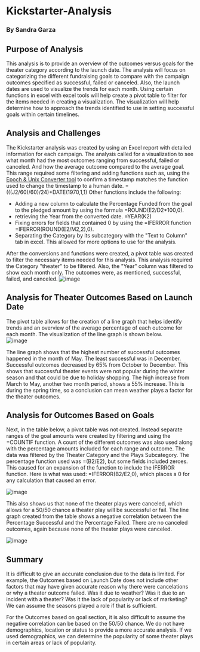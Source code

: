 # Kickstarter-Analysis
### By Sandra Garza

## Purpose of Analysis
This analysis is to provide an overview of the outcomes versus goals for the theater category according to the launch date. The analysis will focus on categorizing the different fundraising goals to compare with the campaign outcomes specified as successful, failed or canceled. Also, the launch dates are used to visualize the trends for each month. Using certain functions in excel with excel tools will help create a pivot table to filter for the items needed in creating a visualization. The visualization will help determine how to approach the trends identified to use in setting successful goals within certain timelines. 

## Analysis and Challenges
The Kickstarter analysis was created by using an Excel report with detailed information for each campaign. The analysis called for a visualization to see what month had the most outcomes ranging from successful, failed or canceled. And how the average outcome compared to the average goal. This range required some filtering and adding functions such as, using the [Epoch & Unix Converter tool](https://www.epochconverter.com/) to confirm a timestamp matches the function used to change the timestamp to a human date. =(((J2/60)/60)/24)+DATE(1970,1,1)  Other functions include the following: 

- Adding a new column to calculate the Percentage Funded from the goal to the pledged amount by using the formula =ROUND(E2/D2*100,0). 
- retrieving the Year from the converted date. =YEAR(K2)
- Fixing errors for fields that contained 0 by using the =IFERROR function =IFERROR(ROUND(E2/M2,2),0).
- Separating the Category by its subcategory with the "Text to Column" tab in excel. This allowed for more options to use for the analysis. 

After the conversions and functions were created, a pivot table was created to filter the necessary items needed for this analysis. This analysis required the Category "theater" to be filtered. Also, the "Year" column was filtered to show each month only. The outcomes were, as mentioned, successful, failed, and canceled. 
![image](https://user-images.githubusercontent.com/30300621/173476912-9472a114-8c95-40de-8f6a-66c0001e2604.png)

## Analysis for Theater Outcomes Based on Launch Date
The pivot table allows for the creation of a line graph that helps identify trends and an overview of the average percentage of each outcome for each month. The visualization of the line graph is shown below.  
![image](https://user-images.githubusercontent.com/30300621/173481411-b942a09d-dbd5-406a-92fb-c44412630648.png)

The line graph shows that the highest number of successful outcomes happened in the month of May. The least successful was in December. Successful outcomes decreased by 65% from October to December. This shows that successful theater events were not popular during the winter season and that could be due to holiday shopping. The high increase from March to May, another two month period, shows a 55% increase. This is during the spring time, so a conclusion can mean weather plays a factor for the theater outcomes. 

## Analysis for Outcomes Based on Goals
Next, in the table below, a pivot table was not created. Instead separate ranges of the goal amounts were created by filtering and using the =COUNTIF function. A count of the different outcomes was also used along with the percentage amounts included for each range and outcome. The data was filtered by the Theater Category and the Plays Subcategory. The percentage function used was =(B2/E2), but some fields included zeroes. This caused for an expansion of the function to include the IFERROR function. Here is what was used: =IFERROR(B2/E2,0), which places a 0 for any calculation that caused an error. 

![image](https://user-images.githubusercontent.com/30300621/173983793-2078e13c-df7c-4bde-937f-abe65462ace9.png)

This also shows us that none of the theater plays were canceled, which allows for a 50/50 chance a theater play will be successful or fail. The line graph created from the table shows a negative correlation between the Percentage Successful and the Percentage Failed. There are no canceled outcomes, again because none of the theater plays were canceled. 

![image](https://user-images.githubusercontent.com/30300621/173985940-1bc90502-0a9c-4cfe-808b-62c85c733c0c.png)

## Summary
It is difficult to give an accurate conclusion due to the data is limited. For example, the Outcomes based on Launch Date does not include other factors that may have given accurate reason why there were cancelations or why a theater outcome failed. Was it due to weather? Was it due to an incident with a theater? Was it the lack of popularity or lack of marketing? We can assume the seasons played a role if that is sufficient. 

For the Outcomes based on goal section, it is also difficult to assume the negative correlation can be based on the 50/50 chance. We do not have demographics, location or status to provide a more accurate analysis. If we used demographics, we can determine the popularity of some theater plays in certain areas or lack of popularity. 











